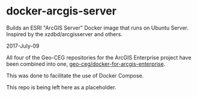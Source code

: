 # docker-arcgis-server
Builds an ESRI "ArcGIS Server" Docker image that runs on Ubuntu Server.
Inspired by the xzdbd/arcgisserver and others.

2017-July-09

All four of the Geo-CEG repositories for the ArcGIS Enterprise project
have been combined into one,
[geo-ceg/docker-for-arcgis-enterprise](https://github.com/Geo-CEG/docker-arcgis-enterprise).

This was done to facilitate the use of Docker Compose.

This repo is being left here as a placeholder.
